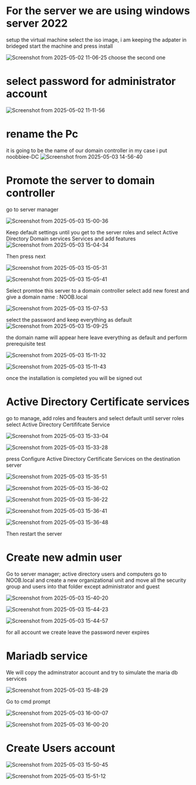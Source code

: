 # For the server we are using windows server 2022

setup the virtual machine select the iso image, i am keeping the adpater in brideged
start the machine and press install

![Screenshot from 2025-05-02 11-06-25](https://github.com/user-attachments/assets/2dd01966-984e-4037-94d7-25a4e355e5f1)
choose the second one

# select password for administrator account

![Screenshot from 2025-05-02 11-11-56](https://github.com/user-attachments/assets/5dd0884c-10d9-4c92-9162-4980bfc8f66d)

# rename the Pc
it is going to be the name of our domain controller in my case i put noobbiee-DC
![Screenshot from 2025-05-03 14-56-40](https://github.com/user-attachments/assets/d6b55f8e-6e2d-4691-b078-779d33c57362)

# Promote the server to domain controller
go to server manager

![Screenshot from 2025-05-03 15-00-36](https://github.com/user-attachments/assets/89562964-82f4-40a1-be81-d45db5790f90)

Keep default settings until you get to the server roles and select Active Directory Domain services Services
and add features
![Screenshot from 2025-05-03 15-04-34](https://github.com/user-attachments/assets/3fb794b9-bc42-41ed-9b60-c738b377284d)

Then press next

![Screenshot from 2025-05-03 15-05-31](https://github.com/user-attachments/assets/b950ba50-25bc-4b8d-9d16-018b3cdf38d6)

![Screenshot from 2025-05-03 15-05-41](https://github.com/user-attachments/assets/096e1a85-b148-4230-b8d0-577046edac3d)

Select promtoe this server to a domain controller
select add new forest and give a domain name : NOOB.local

![Screenshot from 2025-05-03 15-07-53](https://github.com/user-attachments/assets/fc050831-a557-4530-a403-848e0b8380b1)

select the password and keep everything as default
![Screenshot from 2025-05-03 15-09-25](https://github.com/user-attachments/assets/cab0aabe-50a4-4dd3-95a3-e8f3611d92e0)

the domain name will appear here
leave everything as default and perform prerequisite test

![Screenshot from 2025-05-03 15-11-32](https://github.com/user-attachments/assets/66172314-9255-4024-b7a6-cce9eafa6b3f)

![Screenshot from 2025-05-03 15-11-43](https://github.com/user-attachments/assets/bfb71f8d-2215-43fe-8064-52402055e548)

once the installation is completed you will be signed out

# Active Directory Certificate services
go to manage, add roles and feauters and select default until server roles
select Active Directory Certififcate Service

![Screenshot from 2025-05-03 15-33-04](https://github.com/user-attachments/assets/3c530c7b-c1bc-4f03-b0c8-097ddbbcba38)

![Screenshot from 2025-05-03 15-33-28](https://github.com/user-attachments/assets/7812256d-b46c-402c-9e21-89560f0bf192)

press Configure Active Directory Certificate Services on the destination server

![Screenshot from 2025-05-03 15-35-51](https://github.com/user-attachments/assets/2a2a5257-6d2b-41db-a236-24fe45acadf6)

![Screenshot from 2025-05-03 15-36-02](https://github.com/user-attachments/assets/af383fb8-1bcc-4234-98e1-4b23453e9a87)

![Screenshot from 2025-05-03 15-36-22](https://github.com/user-attachments/assets/263aa43c-c60d-4b1b-8e58-db07adf7fac0)

![Screenshot from 2025-05-03 15-36-41](https://github.com/user-attachments/assets/7efb0860-7d13-408c-8c36-5338112380b7)

![Screenshot from 2025-05-03 15-36-48](https://github.com/user-attachments/assets/3e524a46-e2ee-4b22-94b0-154526d0b2e3)

Then restart the server

# Create new admin user
Go to server manager; active directory users and computers
go to NOOB.local and create a new organizational unit and move all the security group and users into that folder
except administrator and guest

![Screenshot from 2025-05-03 15-40-20](https://github.com/user-attachments/assets/087ebba7-1fd2-45fb-b91c-7ad494c7f4ee)

![Screenshot from 2025-05-03 15-44-23](https://github.com/user-attachments/assets/de5fdbd2-6aa0-43c4-8906-b4a65b453432)

![Screenshot from 2025-05-03 15-44-57](https://github.com/user-attachments/assets/9abee765-9f4b-49de-9caf-46d9aacb27e1)

for all account we create leave the password never expires

# Mariadb service
We will copy the adminstrator account and try to simulate the maria db services

![Screenshot from 2025-05-03 15-48-29](https://github.com/user-attachments/assets/88d59553-9725-488c-8b0c-630a85eb979c)

Go to cmd prompt

![Screenshot from 2025-05-03 16-00-07](https://github.com/user-attachments/assets/e3f3a43f-3a6e-4d5f-bfb1-4a54bd79ac96)

![Screenshot from 2025-05-03 16-00-20](https://github.com/user-attachments/assets/0614a53b-c272-44a4-8284-02b1de098a26)

# Create Users account

![Screenshot from 2025-05-03 15-50-45](https://github.com/user-attachments/assets/a183c339-7284-415e-b9e5-79ff81873865)

![Screenshot from 2025-05-03 15-51-12](https://github.com/user-attachments/assets/fbe04585-403c-409a-a405-c4c7727c5c7d)







